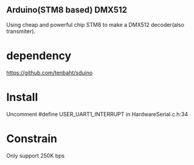 ## Arduino(STM8 based) DMX512
Using cheap and powerful chip STM8 to make a DMX512 decoder(also transmiter).
# dependency
https://github.com/tenbaht/sduino
# Install
Uncomment #define USER_UART1_INTERRUPT in HardwareSerial.c.h:34
# Constrain
Only support 250K bps

